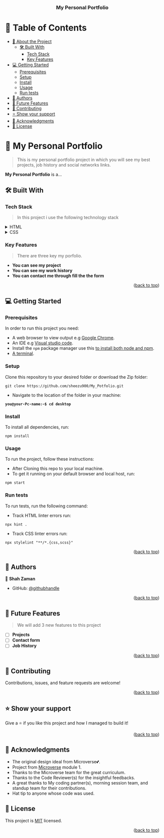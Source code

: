 <a name="readme-top"></a>


<div align="center">
  <br/>

  <h3><b>My Personal Portfolio</b></h3>

</div>


# 📗 Table of Contents

-   [📖 About the Project](#about-project)
    -   [🛠 Built With](#built-with)
        -   [Tech Stack](#tech-stack)
        -   [Key Features](#key-features)
-   [💻 Getting Started](#getting-started)
    -   [Prerequisites](#prerequisites)
    -   [Setup](#setup)
    -   [Install](#install)
    -   [Usage](#usage)
    -   [Run tests](#Run-tests)
-   [👥 Authors](#authors)
-   [🔭 Future Features](#future-features)
-   [🤝 Contributing](#contributing)
-   [⭐️ Show your support](#support)
-   [🙏 Acknowledgments](#acknowledgements)
-   [📝 License](#license)


# 📖 My Personal Portfolio <a name="about-project"></a>

> This is my personal portfolio project in which you will see my best projects, job history and social networks links.

**My Personal Portfolio** is a...

## 🛠 Built With <a name="built-with"></a>

### Tech Stack <a name="tech-stack"></a>

> In this project i use the following technology stack

<details>
  <summary>HTML</summary>
  <ul>
    <li><a href="https://www.w3schools.com/html/">Html</a></li>
  </ul>
</details>

<details>
  <summary>CSS</summary>
  <ul>
    <li><a href="https://www.w3schools.com/css/default.asp">css</a></li>
  </ul>
</details>


### Key Features <a name="key-features"></a>

> There are three key my porfolio.

-   **You can see my project**
-   **You can see my work history**
-   **You can contact me through fill the the form**

<p align="right">(<a href="#readme-top">back to top</a>)</p>



## 💻 Getting Started <a name="getting-started"></a>

### Prerequisites

In order to run this project you need:

- A web browser to view output e.g [Google Chrome](https://www.google.com/chrome/).
- An IDE e.g [Visual studio code](https://code.visualstudio.com/).
- Install the `npm` package manager use this [to install both node and npm](https://docs.npmjs.com/downloading-and-installing-node-js-and-npm).
- [A terminal](https://code.visualstudio.com/docs/terminal/basics).


### Setup

Clone this repository to your desired folder or download the Zip folder:

```
git clone https://github.com/sheezu900/My_Potfolio.git
```

- Navigate to the location of the folder in your machine:

**``you@your-Pc-name:~$ cd desktop``**

### Install

To install all dependencies, run:

```
npm install
```

### Usage

To run the project, follow these instructions:

- After Cloning this repo to your local machine.
- To get it running on your default browser and local host, run:
```
npm start
```

### Run tests

To run tests, run the following command:

- Track HTML linter errors run:
```
npx hint .
```
- Track CSS linter errors run:
```
npx stylelint "**/*.{css,scss}"
```

<p align="right">(<a href="#readme-top">back to top</a>)</p>


## 👥 Authors <a name="authors"></a>

👤 **Shah Zaman**

-   GitHub: [@githubhandle](https://github.com/sheezu900/)

<p align="right">(<a href="#readme-top">back to top</a>)</p>


## 🔭 Future Features <a name="future-features"></a>

> We will add 3 new features to this project

-   [ ] **Projects**
-   [ ] **Contact form**
-   [ ] **Job History**

<p align="right">(<a href="#readme-top">back to top</a>)</p>

## 🤝 Contributing <a name="contributing"></a>

Contributions, issues, and feature requests are welcome!

<p align="right">(<a href="#readme-top">back to top</a>)</p>

## ⭐️ Show your support <a name="support"></a>

Give a ⭐️ if you like this project and how I managed to build it!

<p align="right">(<a href="#readme-top">back to top</a>)</p>


## 🙏 Acknowledgments <a name="acknowledgements"></a>

- The original design ideal from Microverse💕.
- Project from [Microverse](https://bit.ly/MicroverseTN) module 1.
- Thanks to the Microverse team for the great curriculum.
- Thanks to the Code Reviewer(s) for the insightful feedbacks.
- A great thanks to My coding partner(s), morning session team, and standup team for their contributions.
- Hat tip to anyone whose code was used.

## 📝 License <a name="license"></a>

This project is [MIT](./LICENSE.MD) licensed.

<p align="right">(<a href="#readme-top">back to top</a>)</p>